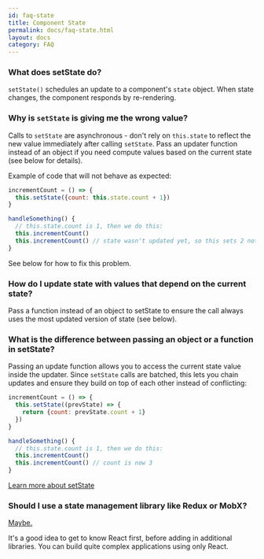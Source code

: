 ```yaml
---
id: faq-state
title: Component State
permalink: docs/faq-state.html
layout: docs
category: FAQ
---
```


### What does setState do?

`setState()` schedules an update to a component's `state` object. When state changes, the component responds by re-rendering.

### Why is `setState` is giving me the wrong value?

Calls to `setState` are asynchronous - don't rely on `this.state` to reflect the new value immediately after calling `setState`. Pass an updater function instead of an object if you need compute values based on the current state (see below for details).

Example of code that will not behave as expected:

```jsx
incrementCount = () => {
  this.setState({count: this.state.count + 1})
}

handleSomething() {
  // this.state.count is 1, then we do this:
  this.incrementCount()
  this.incrementCount() // state wasn't updated yet, so this sets 2 not 3
}
```

See below for how to fix this problem.

### How do I update state with values that depend on the current state? 

Pass a function instead of an object to setState to ensure the call always uses the most updated version of state (see below). 

### What is the difference between passing an object or a function in setState?

Passing an update function allows you to access the current state value inside the updater. Since `setState` calls are batched, this lets you chain updates and ensure they build on top of each other instead of conflicting:

```jsx
incrementCount = () => {
  this.setState((prevState) => {
    return {count: prevState.count + 1}
  })
}

handleSomething() {
  // this.state.count is 1, then we do this:
  this.incrementCount()
  this.incrementCount() // count is now 3
}
```

[Learn more about setState](/docs/react-component.html#setstate)

### Should I use a state management library like Redux or MobX?

[Maybe.](http://redux.js.org/docs/faq/General.html#general-when-to-use)

It's a good idea to get to know React first, before adding in additional libraries. You can build quite complex applications using only React.

